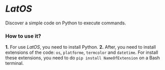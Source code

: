# _LatOS_
Discover a simple code on Python to execute commands.

### How to use it?
**1.** For use _LatOS_, you need to install Python.
**2.** After, you need to install extensions of the code: `os`, `platforme`, `termcolor` and `datetime`. For install these extensions, you need to do `pip install NameOfExtension` on a Bash terminal.
